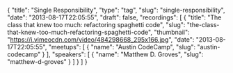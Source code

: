 {
  "title": "Single Responsibility",
  "type": "tag",
  "slug": "single-responsibility",
  "date": "2013-08-17T22:05:55",
  "draft": false,
  "recordings": [
    {
      "title": "The class that knew too much: refactoring spaghetti code",
      "slug": "the-class-that-knew-too-much-refactoring-spaghetti-code",
      "thumbnail": "https://i.vimeocdn.com/video/484298668_295x166.jpg",
      "date": "2013-08-17T22:05:55",
      "meetups": [
        {
          "name": "Austin CodeCamp",
          "slug": "austin-codecamp"
        }
      ],
      "speakers": [
        {
          "name": "Matthew D. Groves",
          "slug": "matthew-d-groves"
        }
      ]
    }
  ]
}